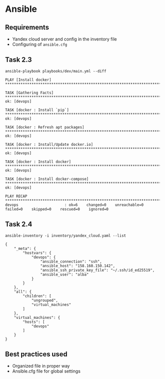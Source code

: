 # Ansible

## Requirements 

- Yandex cloud server and config in the inventory file 
- Configuring of `ansible.cfg`

## Task 2.3 
`ansible-playbook playbooks/dev/main.yml --diff`

```
PLAY [Install docker] **************************************************************************************************

TASK [Gathering Facts] *************************************************************************************************
ok: [devops]

TASK [docker : Install `pip`] ******************************************************************************************
ok: [devops]

TASK [docker : Refresh apt packages] ***********************************************************************************
ok: [devops]

TASK [docker : Install/Update docker.io] *******************************************************************************
ok: [devops]

TASK [docker : Install docker] *****************************************************************************************
ok: [devops]

TASK [docker : Install docker-compose] *********************************************************************************
ok: [devops]

PLAY RECAP *************************************************************************************************************
devops                     : ok=6    changed=0    unreachable=0    failed=0    skipped=0    rescued=0    ignored=0
```

## Task 2.4

`ansible-inventory -i inventory/yandex_cloud.yaml --list`

``` 
{
    "_meta": {
        "hostvars": {
            "devops": {
                "ansible_connection": "ssh",
                "ansible_host": "158.160.150.142",
                "ansible_ssh_private_key_file": "~/.ssh/id_ed25519",
                "ansible_user": "alba"
            }
        }
    },
    "all": {
        "children": [
            "ungrouped",
            "virtual_machines"
        ]
    },
    "virtual_machines": {
        "hosts": [
            "devops"
        ]
    }
}
```

## Best practices used

- Organized file in proper way
- Ansible.cfg file for global settings